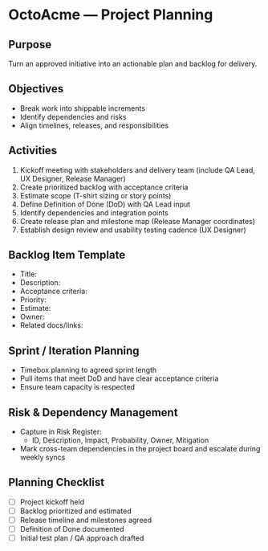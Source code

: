 # OctoAcme — Project Planning

## Purpose
Turn an approved initiative into an actionable plan and backlog for delivery.

## Objectives
- Break work into shippable increments
- Identify dependencies and risks
- Align timelines, releases, and responsibilities

## Activities
1. Kickoff meeting with stakeholders and delivery team (include QA Lead, UX Designer, Release Manager)
2. Create prioritized backlog with acceptance criteria
3. Estimate scope (T-shirt sizing or story points)
4. Define Definition of Done (DoD) with QA Lead input
5. Identify dependencies and integration points
6. Create release plan and milestone map (Release Manager coordinates)
7. Establish design review and usability testing cadence (UX Designer)

## Backlog Item Template
- Title:
- Description:
- Acceptance criteria:
- Priority:
- Estimate:
- Owner:
- Related docs/links:

## Sprint / Iteration Planning
- Timebox planning to agreed sprint length
- Pull items that meet DoD and have clear acceptance criteria
- Ensure team capacity is respected

## Risk & Dependency Management
- Capture in Risk Register:
  - ID, Description, Impact, Probability, Owner, Mitigation
- Mark cross-team dependencies in the project board and escalate during weekly syncs

## Planning Checklist
- [ ] Project kickoff held
- [ ] Backlog prioritized and estimated
- [ ] Release timeline and milestones agreed
- [ ] Definition of Done documented
- [ ] Initial test plan / QA approach drafted
